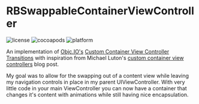 # RBSwappableContainerViewController

![license](https://img.shields.io/badge/license-MIT-blue.svg) ![cocoapods](https://img.shields.io/badge/pod-valid-brightgreen.svg) ![platform](https://img.shields.io/badge/platform-ios-lightgrey.svg)

An implementation of [Objc.IO's](www.objc.io) [Custom Container View Controller Transitions](http://www.objc.io/issue-12/custom-container-view-controller-transitions.html) with inspiration from Michael Luton's [custom container view controllers](http://sandmoose.com/post/35714028270/storyboards-with-custom-container-view-controllers) blog post.

My goal was to allow for the swapping out of a content view while leaving my navigation controls in place in my parent UIViewController.  With very little code in your main ViewController you can now have a container that changes it's content with animations while still having nice encapsulation.
